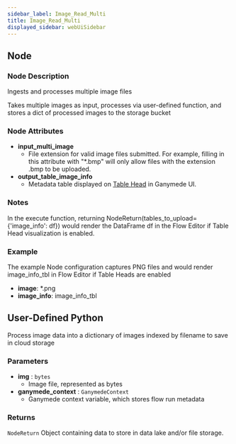 ```yaml
---
sidebar_label: Image_Read_Multi
title: Image_Read_Multi
displayed_sidebar: webUiSidebar
---
```


## Node

### Node Description

Ingests and processes multiple image files

Takes multiple images as input, processes via user-defined function, and stores a dict of processed
images to the storage bucket

### Node Attributes

- **input_multi_image**
  - File extension for valid image files submitted.  For example, filling in this attribute with "*.bmp" will only allow files with the extension .bmp to be uploaded.
- **output_table_image_info**
  - Metadata table displayed on [Table Head](https://docs.ganymede.bio/app/intro/Concepts#table-head) in Ganymede UI.

### Notes

In the execute function, returning NodeReturn(tables_to_upload=\{'image_info': df\}) would render the DataFrame df in the Flow Editor if Table Head visualization is enabled.

### Example

The example Node configuration captures PNG files and would render image_info_tbl in Flow Editor if Table Heads are enabled

- **image**: *.png
- **image_info**: image_info_tbl

## User-Defined Python

Process image data into a dictionary of images indexed by filename to save in cloud storage

### Parameters

- **img** : `bytes`
    - Image file, represented as bytes
- **ganymede_context** : `GanymedeContext`
    - Ganymede context variable, which stores flow run metadata

### Returns

`NodeReturn`
Object containing data to store in data lake and/or file storage.